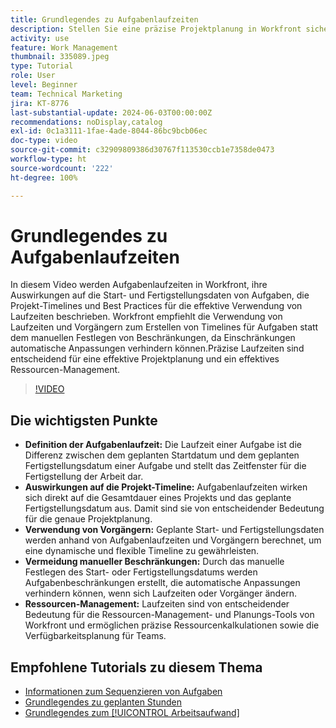 ```yaml
---
title: Grundlegendes zu Aufgabenlaufzeiten
description: Stellen Sie eine präzise Projektplanung in Workfront sicher, bei der die Aufgabenlaufzeiten die Timelines beeinflussen, wodurch für Flexibilität Vorgänger genutzt, manuelle Beschränkungen vermieden und das Ressourcen-Management sowie die Planung optimiert werden.
activity: use
feature: Work Management
thumbnail: 335089.jpeg
type: Tutorial
role: User
level: Beginner
team: Technical Marketing
jira: KT-8776
last-substantial-update: 2024-06-03T00:00:00Z
recommendations: noDisplay,catalog
exl-id: 0c1a3111-1fae-4ade-8044-86bc9bcb06ec
doc-type: video
source-git-commit: c32909809386d30767f113530ccb1e7358de0473
workflow-type: ht
source-wordcount: '222'
ht-degree: 100%

---
```


# Grundlegendes zu Aufgabenlaufzeiten

In diesem Video werden Aufgabenlaufzeiten in Workfront, ihre Auswirkungen auf die Start- und Fertigstellungsdaten von Aufgaben, die Projekt-Timelines und Best Practices für die effektive Verwendung von Laufzeiten beschrieben.
Workfront empfiehlt die Verwendung von Laufzeiten und Vorgängern zum Erstellen von Timelines für Aufgaben statt dem manuellen Festlegen von Beschränkungen, da Einschränkungen automatische Anpassungen verhindern können.Präzise Laufzeiten sind entscheidend für eine effektive Projektplanung und ein effektives Ressourcen-Management.


>[!VIDEO](https://video.tv.adobe.com/v/335089/?quality=12&learn=on&enablevpops)

## Die wichtigsten Punkte

* **Definition der Aufgabenlaufzeit:** Die Laufzeit einer Aufgabe ist die Differenz zwischen dem geplanten Startdatum und dem geplanten Fertigstellungsdatum einer Aufgabe und stellt das Zeitfenster für die Fertigstellung der Arbeit dar.
* **Auswirkungen auf die Projekt-Timeline:** Aufgabenlaufzeiten wirken sich direkt auf die Gesamtdauer eines Projekts und das geplante Fertigstellungsdatum aus. Damit sind sie von entscheidender Bedeutung für die genaue Projektplanung.
* **Verwendung von Vorgängern:** Geplante Start- und Fertigstellungsdaten werden anhand von Aufgabenlaufzeiten und Vorgängern berechnet, um eine dynamische und flexible Timeline zu gewährleisten.
* **Vermeidung manueller Beschränkungen:** Durch das manuelle Festlegen des Start- oder Fertigstellungsdatums werden Aufgabenbeschränkungen erstellt, die automatische Anpassungen verhindern können, wenn sich Laufzeiten oder Vorgänger ändern.
* **Ressourcen-Management:** Laufzeiten sind von entscheidender Bedeutung für die Ressourcen-Management- und Planungs-Tools von Workfront und ermöglichen präzise Ressourcenkalkulationen sowie die Verfügbarkeitsplanung für Teams.


## Empfohlene Tutorials zu diesem Thema

* [Informationen zum Sequenzieren von Aufgaben](/help/manage-work/tasks/learn-to-sequence-tasks.md)
* [Grundlegendes zu geplanten Stunden](/help/manage-work/tasks/understand-planned-hours.md)
* [Grundlegendes zum [!UICONTROL Arbeitsaufwand]](/help/manage-work/tasks/understand-work-effort.md)

